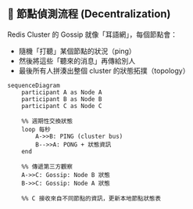 ## 🧪 節點偵測流程 (Decentralization)

Redis Cluster 的 Gossip 就像「耳語網」，每個節點會：
- 隨機「打聽」某個節點的狀況（ping）
- 然後將這些「聽來的消息」再傳給別人
- 最後所有人拼湊出整個 cluster 的狀態拓撲（topology）

```mermaid
sequenceDiagram
    participant A as Node A
    participant B as Node B
    participant C as Node C

    %% 週期性交換狀態
    loop 每秒
        A->>B: PING (cluster bus)
        B-->>A: PONG + 狀態資訊
    end

    %% 傳遞第三方觀察
    A->>C: Gossip: Node B 狀態
    B->>C: Gossip: Node A 狀態

    %% C 接收來自不同節點的資訊，更新本地節點狀態表
```